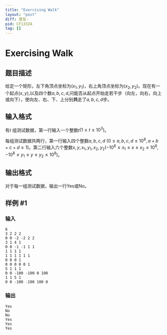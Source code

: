 ```yaml
---
title: "Exercising Walk"
layout: "post"
diff: 普及-
pid: CF1332A
tag: []
---
```


# Exercising Walk

## 题目描述

给定一个矩形，左下角顶点坐标为$(x_1,y_1)$，右上角顶点坐标为$(x_2,y_2)$。现在有一个起点$(x,y)$,以及四个数$a,b,c,d$,问能否从起点开始走若干步（向左，向右，向上或向下），使向左、右、下、上分别**共**走了$a,b,c,d$步。

## 输入格式

有$t$ 组测试数据，第一行输入一个整数$t$$(1\le t\le 10^3)$。

每组测试数据共两行，第一行输入四个整数$a,b,c,d$ $( 0 \le a,b,c,d \le 10^8 , a+b+c+d \ge 1)$。第二行输入六个整数$x,y,x_1,y_1,x_2,y_2$$(-10^8\le x_1\le x\le x_2\le 10^8,-10^8\le y_1\le y\le y_2\le 10^8)$。

## 输出格式

对于每一组测试数据，输出一行Yes或No。

## 样例 #1

### 输入

```
6
3 2 2 2
0 0 -2 -2 2 2
3 1 4 1
0 0 -1 -1 1 1
1 1 1 1
1 1 1 1 1 1
0 0 0 1
0 0 0 0 0 1
5 1 1 1
0 0 -100 -100 0 100
1 1 5 1
0 0 -100 -100 100 0
```

### 输出

```
Yes
No
No
Yes
Yes
Yes
```

